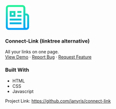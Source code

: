 
<a href="https://github.com/janyris/connect-link">
<img src="img/logo.png" alt="Logo" width="80" height="80">
</a>

<h3>Connect-Link (linktree alternative)</h3>
<p>
	All your links on one page.
		<br>
	<a href="https://www.janyris.xyz/" target="_blank">View Demo</a>
	·
	<a href="https://github.com/janyris/connect-link/issues">Report Bug</a>
	·
	<a href="https://github.com/janyris/connect-link/issues">Request Feature</a>
</p>

<p align="center">

### Built With

-   HTML
-   CSS
-   Javascript

Project Link: <https://github.com/janyris/connect-link>
